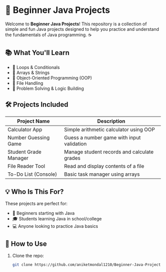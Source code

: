 # 🚀 Beginner Java Projects

Welcome to **Beginner Java Projects**! This repository is a collection of simple and fun Java projects designed to help you practice and understand the fundamentals of Java programming. ☕

## 📚 What You'll Learn

- 🔁 Loops & Conditionals  
- 🧮 Arrays & Strings  
- 🧰 Object-Oriented Programming (OOP)  
- 📂 File Handling  
- 🎯 Problem Solving & Logic Building  

## 🛠️ Projects Included

| Project Name              | Description                                |
|--------------------------|--------------------------------------------|
| Calculator App           | Simple arithmetic calculator using OOP     |
| Number Guessing Game     | Guess a number game with input validation  |
| Student Grade Manager    | Manage student records and calculate grades|
| File Reader Tool         | Read and display contents of a file        |
| To-Do List (Console)     | Basic task manager using arrays            |

## 💡 Who Is This For?

These projects are perfect for:
- 👶 Beginners starting with Java
- 🎓 Students learning Java in school/college
- 💻 Anyone looking to practice Java basics

## 🚧 How to Use

1. Clone the repo:
   ```bash
   git clone https://github.com/aniketmondal1210/Beginner-Java-Projects.git
